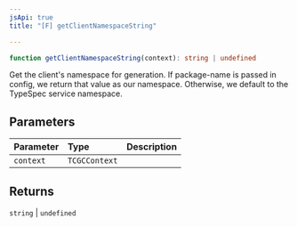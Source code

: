 ```yaml
---
jsApi: true
title: "[F] getClientNamespaceString"

---
```

```ts
function getClientNamespaceString(context): string | undefined
```

Get the client's namespace for generation. If package-name is passed in config, we return
that value as our namespace. Otherwise, we default to the TypeSpec service namespace.

## Parameters

| Parameter | Type | Description |
| :------ | :------ | :------ |
| `context` | `TCGCContext` |  |

## Returns

`string` \| `undefined`

